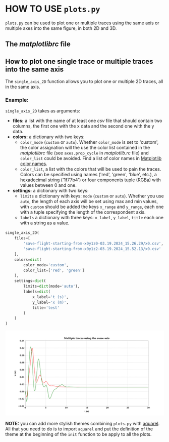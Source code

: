 # HOW TO USE `plots.py`

`plots.py` can be used to plot one or multiple traces using the same axis or multiple axes into the same figure, in both
2D and 3D.

## The _matplotlibrc_ file

## How to plot one single trace or multiple traces into the same axis

The `single_axis_2D` function allows you to plot one or multiple 2D traces, all in the same axis.

### Example:
`single_axis_2D` takes as arguments: 
- **files:** a list with the name of at least one _csv_ file that should contain two columns, the 
first one with the x data and the second one with the y data. 
- **colors:** a dictionary with two keys: 
  - `color_mode` (`custom` or `auto`). Whether `color_mode` is set to 'custom', the color assignation will the use the color list 
    contained in the _matplotlibrc_ file (see `axes.prop_cycle` in _matplotlib.rc_ file) and `color_list` could be avoided. Find a list of color names in [Matplotlib color names][1].
  - `color_list`, a list with the colors that will be used to pain the traces. Colors can be specified using 
    names ('red', 'green', 'blue', etc.), a hexadecimal string ('1f77b4') or four components tuple (RGBa) with values 
    between 0 and one. 
- **settings:** a dictionary with two keys:
  - `limits` a dictionary with keys: `mode` (`custom` or `auto`). Whether you use `auto`, the length of each axis will be set using max and min values, with `custom` should be added the keys `x_range` and `y_range`, each one with a tuple specifying the length of the correspondent axis.
  - `labels` a dictionary with three keys: `x_label`, `y_label`, `title` each one with a string as a value. 

```python
single_axis_2D(
    files=[
        'save-flight-starting-from-x0y1z0-03.19.2024_15.26.29/x0.csv',
        'save-flight-starting-from-x0y1z2-03.19.2024_15.52.13/x0.csv'
    ],
    colors=dict(
        color_mode='custom',
        color_list=['red', 'green']
    ),
    settings=dict(
        limits=dict(mode='auto'),
        labels=dict(
            x_label='t (s)',
            y_label='x (m)',
            title='test'
        )
    )
)
```

![](examples/multiple_traces_2D.png)

**NOTE:** you can add more stylish themes combining `plots.py` with [aquarel][2]. All that you need to do is to import `aquarel` and put the definition of the theme at the beginning of the `init` function to be apply to all the plots.

[1]: https://matplotlib.org/stable/gallery/color/named_colors.html
[2]: https://github.com/lgienapp/aquarel?tab=readme-ov-file